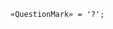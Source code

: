 <!-- This file is generated automatically by infrastructure scripts. Please don't edit by hand. -->

```{ .ebnf .slang-ebnf #QuestionMark }
«QuestionMark» = '?';
```
